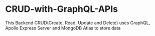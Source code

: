 # CRUD-with-GraphQL-APIs
This Backend CRUD(Create, Read, Update and Delete) uses GraphQL, Apollo Express Server and MongoDB Atlas to store data
